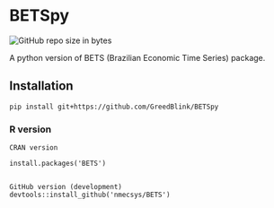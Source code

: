 # BETSpy

![GitHub repo size in bytes](https://img.shields.io/github/repo-size/GreedBlink/BETSpy.svg)


A python version of BETS (Brazilian Economic Time Series) package. 

## Installation

```
pip install git+https://github.com/GreedBlink/BETSpy
```


### R version

```
CRAN version

install.packages('BETS')


GitHub version (development)
devtools::install_github('nmecsys/BETS')
```

